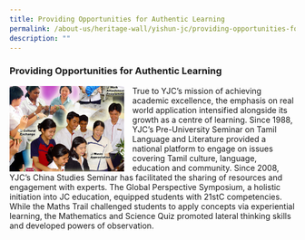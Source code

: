 ```yaml
---
title: Providing Opportunities for Authentic Learning
permalink: /about-us/heritage-wall/yishun-jc/providing-opportunities-for-authentic-learning/
description: ""
---
```

### **Providing Opportunities for Authentic Learning**

<img src="/images/yishunjc3.jpg" style="width:40%;margin-right:15px;" align = "left">

True to YJC’s mission of achieving academic excellence, the emphasis on real world application intensified alongside its growth as a centre of learning. Since 1988, YJC’s Pre-University Seminar on Tamil Language and Literature provided a national platform to engage on issues covering Tamil culture, language, education and community. Since 2008, YJC’s China Studies Seminar has facilitated the sharing of resources and engagement with experts. The Global Perspective Symposium, a holistic initiation into JC education, equipped students with 21stC competencies. While the Maths Trail challenged students to apply concepts via experiential learning, the Mathematics and Science Quiz promoted lateral thinking skills and developed powers of observation.